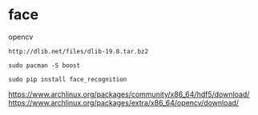 # face

opencv

```
http://dlib.net/files/dlib-19.8.tar.bz2
```

```
sudo pacman -S boost
```

```
sudo pip install face_recognition
```


https://www.archlinux.org/packages/community/x86_64/hdf5/download/
https://www.archlinux.org/packages/extra/x86_64/opencv/download/
